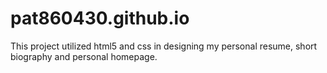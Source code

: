 # pat860430.github.io
This project utilized html5 and css in designing my personal resume, short biography and personal homepage.
